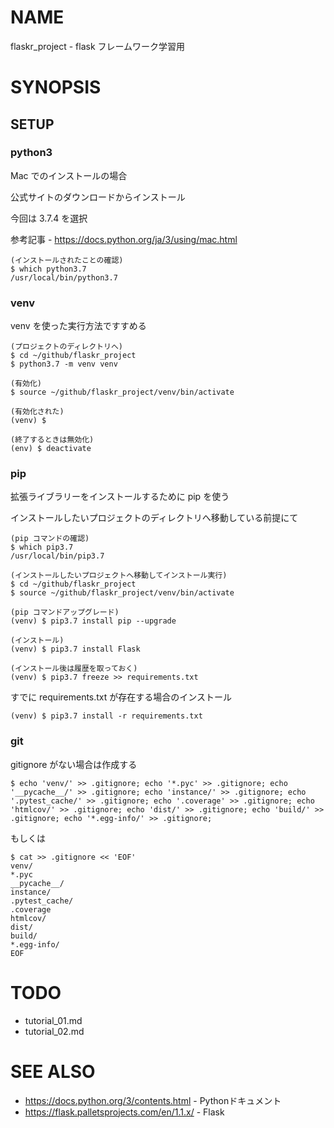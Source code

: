 # NAME

flaskr_project - flask フレームワーク学習用

# SYNOPSIS

## SETUP

### python3

Mac でのインストールの場合

公式サイトのダウンロードからインストール

今回は 3.7.4 を選択

参考記事 - <https://docs.python.org/ja/3/using/mac.html>

```
(インストールされたことの確認)
$ which python3.7
/usr/local/bin/python3.7
```

### venv

venv を使った実行方法ですすめる

```
(プロジェクトのディレクトリへ)
$ cd ~/github/flaskr_project
$ python3.7 -m venv venv

(有効化)
$ source ~/github/flaskr_project/venv/bin/activate

(有効化された)
(venv) $

(終了するときは無効化)
(env) $ deactivate
```

### pip

拡張ライブラリーをインストールするために pip を使う

インストールしたいプロジェクトのディレクトリへ移動している前提にて

```
(pip コマンドの確認)
$ which pip3.7
/usr/local/bin/pip3.7

(インストールしたいプロジェクトへ移動してインストール実行)
$ cd ~/github/flaskr_project
$ source ~/github/flaskr_project/venv/bin/activate

(pip コマンドアップグレード)
(venv) $ pip3.7 install pip --upgrade

(インストール)
(venv) $ pip3.7 install Flask

(インストール後は履歴を取っておく)
(venv) $ pip3.7 freeze >> requirements.txt
```

すでに requirements.txt が存在する場合のインストール

```
(venv) $ pip3.7 install -r requirements.txt
```

### git

gitignore がない場合は作成する

```
$ echo 'venv/' >> .gitignore; echo '*.pyc' >> .gitignore; echo '__pycache__/' >> .gitignore; echo 'instance/' >> .gitignore; echo '.pytest_cache/' >> .gitignore; echo '.coverage' >> .gitignore; echo 'htmlcov/' >> .gitignore; echo 'dist/' >> .gitignore; echo 'build/' >> .gitignore; echo '*.egg-info/' >> .gitignore;
```

もしくは

```
$ cat >> .gitignore << 'EOF'
venv/
*.pyc
__pycache__/
instance/
.pytest_cache/
.coverage
htmlcov/
dist/
build/
*.egg-info/
EOF
```

# TODO

- tutorial_01.md
- tutorial_02.md

# SEE ALSO

- <https://docs.python.org/3/contents.html> - Pythonドキュメント
- <https://flask.palletsprojects.com/en/1.1.x/> - Flask
